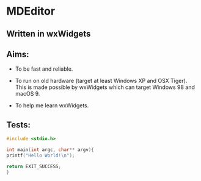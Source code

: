 # MDEditor

## Written in wxWidgets

## Aims:

- To be fast and reliable.

- To run on old hardware (target
at least Windows XP and OSX
Tiger).
This is made possible by
wxWidgets which can target
Windows 98 and
macOS 9.

- To help me learn wxWidgets.


## Tests:

```cpp
#include <stdio.h>

int main(int argc, char** argv){
printf("Hello World!\n");

return EXIT_SUCCESS;
}
```
